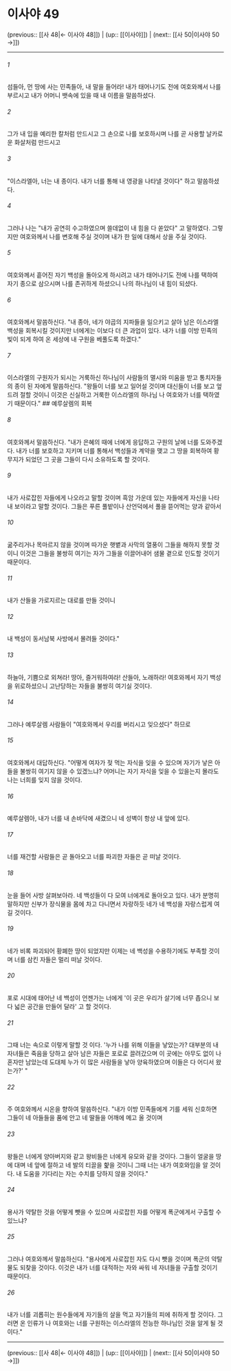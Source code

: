 # 이사야 49

(previous:: [[사 48|← 이사야 48]]) | (up:: [[이사야]]) | (next:: [[사 50|이사야 50 →]])

***




###### 1 

섬들아, 먼 땅에 사는 민족들아, 내 말을 들어라! 내가 태어나기도 전에 여호와께서 나를 부르시고 내가 어머니 뱃속에 있을 때 내 이름을 말씀하셨다. 



###### 2 

그가 내 입을 예리한 칼처럼 만드시고 그 손으로 나를 보호하시며 나를 곧 사용할 날카로운 화살처럼 만드시고 



###### 3 

"이스라엘아, 너는 내 종이다. 내가 너를 통해 내 영광을 나타낼 것이다" 하고 말씀하셨다. 



###### 4 

그러나 나는 "내가 공연히 수고하였으며 쓸데없이 내 힘을 다 쏟았다" 고 말하였다. 그렇지만 여호와께서 나를 변호해 주실 것이며 내가 한 일에 대해서 상을 주실 것이다. 



###### 5 

여호와께서 흩어진 자기 백성을 돌아오게 하시려고 내가 태어나기도 전에 나를 택하여 자기 종으로 삼으시며 나를 존귀하게 하셨으니 나의 하나님이 내 힘이 되셨다. 



###### 6 

여호와께서 말씀하신다. "내 종아, 네가 야곱의 지파들을 일으키고 살아 남은 이스라엘 백성을 회복시킬 것이지만 너에게는 이보다 더 큰 과업이 있다. 내가 너를 이방 민족의 빛이 되게 하여 온 세상에 내 구원을 베풀도록 하겠다." 



###### 7 

이스라엘의 구원자가 되시는 거룩하신 하나님이 사람들의 멸시와 미움을 받고 통치자들의 종이 된 자에게 말씀하신다. "왕들이 너를 보고 일어설 것이며 대신들이 너를 보고 엎드려 절할 것이니 이것은 신실하고 거룩한 이스라엘의 하나님 나 여호와가 너를 택하였기 때문이다." ## 예루살렘의 회복 



###### 8 

여호와께서 말씀하신다. "내가 은혜의 때에 너에게 응답하고 구원의 날에 너를 도와주겠다. 내가 너를 보호하고 지키며 너를 통해서 백성들과 계약을 맺고 그 땅을 회복하여 황무지가 되었던 그 곳을 그들이 다시 소유하도록 할 것이다. 



###### 9 

내가 사로잡힌 자들에게 나오라고 말할 것이며 흑암 가운데 있는 자들에게 자신을 나타내 보이라고 말할 것이다. 그들은 푸른 풀밭이나 산언덕에서 풀을 뜯어먹는 양과 같아서 



###### 10 

굶주리거나 목마르지 않을 것이며 따가운 햇볕과 사막의 열풍이 그들을 해하지 못할 것이니 이것은 그들을 불쌍히 여기는 자가 그들을 이끌어내어 샘물 곁으로 인도할 것이기 때문이다. 



###### 11 

내가 산들을 가로지르는 대로를 만들 것이니 



###### 12 

내 백성이 동서남북 사방에서 몰려들 것이다." 



###### 13 

하늘아, 기쁨으로 외쳐라! 땅아, 즐거워하여라! 산들아, 노래하라! 여호와께서 자기 백성을 위로하셨으니 고난당하는 자들을 불쌍히 여기실 것이다. 



###### 14 

그러나 예루살렘 사람들이 "여호와께서 우리를 버리시고 잊으셨다" 하므로 



###### 15 

여호와께서 대답하신다. "어떻게 여자가 젖 먹는 자식을 잊을 수 있으며 자기가 낳은 아들을 불쌍히 여기지 않을 수 있겠느냐? 어머니는 자기 자식을 잊을 수 있을는지 몰라도 나는 너희를 잊지 않을 것이다. 



###### 16 

예루살렘아, 내가 너를 내 손바닥에 새겼으니 네 성벽이 항상 내 앞에 있다. 



###### 17 

너를 재건할 사람들은 곧 돌아오고 너를 파괴한 자들은 곧 떠날 것이다. 



###### 18 

눈을 들어 사방 살펴보아라. 네 백성들이 다 모여 너에게로 돌아오고 있다. 내가 분명히 말하지만 신부가 장식물을 몸에 차고 다니면서 자랑하듯 네가 네 백성을 자랑스럽게 여길 것이다. 



###### 19 

네가 비록 파괴되어 황폐한 땅이 되었지만 이제는 네 백성을 수용하기에도 부족할 것이며 너를 삼킨 자들은 멀리 떠날 것이다. 



###### 20 

포로 시대에 태어난 네 백성이 언젠가는 너에게 '이 곳은 우리가 살기에 너무 좁으니 보다 넓은 공간을 만들어 달라' 고 할 것이다. 



###### 21 

그때 너는 속으로 이렇게 말할 것 이다. '누가 나를 위해 이들을 낳았는가? 대부분의 내 자녀들은 죽음을 당하고 살아 남은 자들은 포로로 끌려갔으며 이 곳에는 아무도 없이 나 혼자만 남았는데 도대체 누가 이 많은 사람들을 낳아 양육하였으며 이들은 다 어디서 왔는가?' " 



###### 22 

주 여호와께서 시온을 향하여 말씀하신다. "내가 이방 민족들에게 기를 세워 신호하면 그들이 네 아들들을 품에 안고 네 딸들을 어깨에 메고 올 것이며 



###### 23 

왕들은 너에게 양아버지와 같고 왕비들은 너에게 유모와 같을 것이다. 그들이 얼굴을 땅에 대며 네 앞에 절하고 네 발의 티끌을 핥을 것이니 그때 너는 내가 여호와임을 알 것이다. 내 도움을 기다리는 자는 수치를 당하지 않을 것이다." 



###### 24 

용사가 약탈한 것을 어떻게 뺏을 수 있으며 사로잡힌 자를 어떻게 폭군에게서 구출할 수 있느냐? 



###### 25 

그러나 여호와께서 말씀하신다. "용사에게 사로잡힌 자도 다시 뺏을 것이며 폭군의 약탈물도 되찾을 것이다. 이것은 내가 너를 대적하는 자와 싸워 네 자녀들을 구출할 것이기 때문이다. 



###### 26 

내가 너를 괴롭히는 원수들에게 자기들의 살을 먹고 자기들의 피에 취하게 할 것이다. 그러면 온 인류가 나 여호와는 너를 구원하는 이스라엘의 전능한 하나님인 것을 알게 될 것이다."

***

(previous:: [[사 48|← 이사야 48]]) | (up:: [[이사야]]) | (next:: [[사 50|이사야 50 →]])
